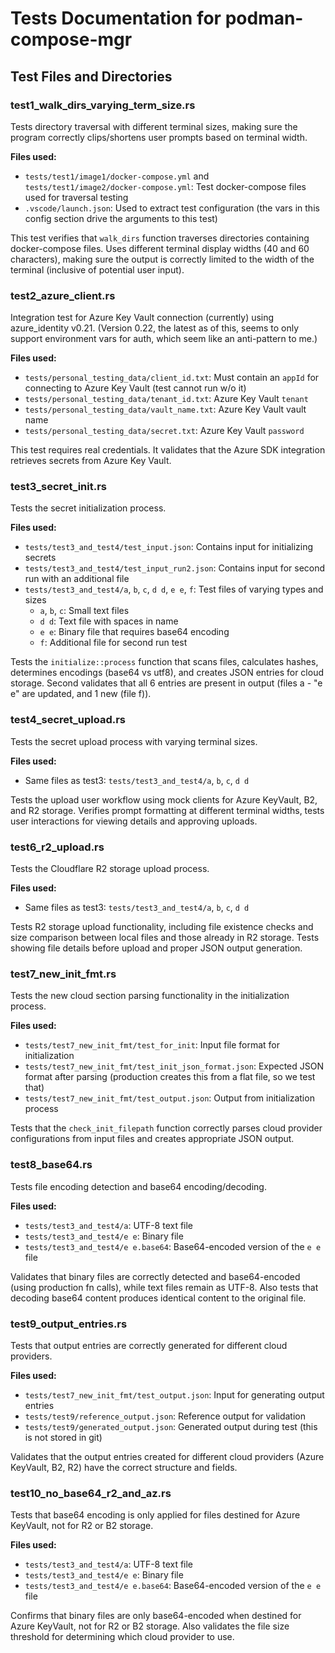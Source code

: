 # Tests Documentation for podman-compose-mgr

## Test Files and Directories

### test1_walk_dirs_varying_term_size.rs

Tests directory traversal with different terminal sizes, making sure the program correctly clips/shortens user prompts based on terminal width.

**Files used:**
- `tests/test1/image1/docker-compose.yml` and `tests/test1/image2/docker-compose.yml`: Test docker-compose files used for traversal testing
- `.vscode/launch.json`: Used to extract test configuration (the vars in this config section drive the arguments to this test)

This test verifies that `walk_dirs` function traverses directories containing docker-compose files. Uses different terminal display widths (40 and 60 characters), making sure the output is correctly limited to the width of the terminal (inclusive of potential user input).

### test2_azure_client.rs

Integration test for Azure Key Vault connection (currently) using azure_identity v0.21. (Version 0.22, the latest as of this, seems to only support environment vars for auth, which seem like an anti-pattern to me.)

**Files used:**
- `tests/personal_testing_data/client_id.txt`: Must contain an `appId` for connecting to Azure Key Vault (test cannot run w/o it)
- `tests/personal_testing_data/tenant_id.txt`: Azure Key Vault `tenant`
- `tests/personal_testing_data/vault_name.txt`: Azure Key Vault vault name
- `tests/personal_testing_data/secret.txt`: Azure Key Vault `password`

This test requires real credentials. It validates that the Azure SDK integration retrieves secrets from Azure Key Vault.

### test3_secret_init.rs

Tests the secret initialization process.

**Files used:**
- `tests/test3_and_test4/test_input.json`: Contains input for initializing secrets
- `tests/test3_and_test4/test_input_run2.json`: Contains input for second run with an additional file
- `tests/test3_and_test4/a`, `b`, `c`, `d d`, `e e`, `f`: Test files of varying types and sizes
  - `a`, `b`, `c`: Small text files
  - `d d`: Text file with spaces in name
  - `e e`: Binary file that requires base64 encoding
  - `f`: Additional file for second run test

Tests the `initialize::process` function that scans files, calculates hashes, determines encodings (base64 vs utf8), and creates JSON entries for cloud storage. Second validates that all 6 entries are present in output (files a - "e e" are updated, and 1 new (file f)).

### test4_secret_upload.rs

Tests the secret upload process with varying terminal sizes.

**Files used:**
- Same files as test3: `tests/test3_and_test4/a`, `b`, `c`, `d d`

Tests the upload user workflow using mock clients for Azure KeyVault, B2, and R2 storage. Verifies prompt formatting at different terminal widths, tests user interactions for viewing details and approving uploads.

### test6_r2_upload.rs

Tests the Cloudflare R2 storage upload process.

**Files used:**
- Same files as test3: `tests/test3_and_test4/a`, `b`, `c`, `d d`

Tests R2 storage upload functionality, including file existence checks and size comparison between local files and those already in R2 storage. Tests showing file details before upload and proper JSON output generation.

### test7_new_init_fmt.rs

Tests the new cloud section parsing functionality in the initialization process.

**Files used:**
- `tests/test7_new_init_fmt/test_for_init`: Input file format for initialization
- `tests/test7_new_init_fmt/test_init_json_format.json`: Expected JSON format after parsing (production creates this from a flat file, so we test that)
- `tests/test7_new_init_fmt/test_output.json`: Output from initialization process

Tests that the `check_init_filepath` function correctly parses cloud provider configurations from input files and creates appropriate JSON output.

### test8_base64.rs

Tests file encoding detection and base64 encoding/decoding.

**Files used:**
- `tests/test3_and_test4/a`: UTF-8 text file
- `tests/test3_and_test4/e e`: Binary file
- `tests/test3_and_test4/e e.base64`: Base64-encoded version of the `e e` file

Validates that binary files are correctly detected and base64-encoded (using production fn calls), while text files remain as UTF-8. Also tests that decoding base64 content produces identical content to the original file.

### test9_output_entries.rs

Tests that output entries are correctly generated for different cloud providers.

**Files used:**
- `tests/test7_new_init_fmt/test_output.json`: Input for generating output entries
- `tests/test9/reference_output.json`: Reference output for validation
- `tests/test9/generated_output.json`: Generated output during test (this is not stored in git)

Validates that the output entries created for different cloud providers (Azure KeyVault, B2, R2) have the correct structure and fields.

### test10_no_base64_r2_and_az.rs

Tests that base64 encoding is only applied for files destined for Azure KeyVault, not for R2 or B2 storage.

**Files used:**
- `tests/test3_and_test4/a`: UTF-8 text file
- `tests/test3_and_test4/e e`: Binary file
- `tests/test3_and_test4/e e.base64`: Base64-encoded version of the `e e` file

Confirms that binary files are only base64-encoded when destined for Azure KeyVault, not for R2 or B2 storage. Also validates the file size threshold for determining which cloud provider to use.
